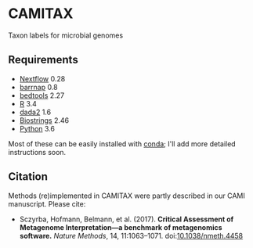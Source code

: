 # CAMITAX
Taxon labels for microbial genomes

## Requirements

- [Nextflow](https://www.nextflow.io/) 0.28
- [barrnap](https://github.com/tseemann/barrnap) 0.8
- [bedtools](https://github.com/arq5x/bedtools2) 2.27
- [R](https://www.r-project.org/) 3.4
- [dada2](https://www.bioconductor.org/packages/release/bioc/html/dada2.html) 1.6
- [Biostrings](https://www.bioconductor.org/packages/release/bioc/html/Biostrings.html) 2.46
- [Python](https://www.python.org/) 3.6

Most of these can be easily installed with [conda](https://conda.io/miniconda.html); I'll add more detailed instructions soon.

## Citation

Methods (re)implemented in CAMITAX were partly described in our CAMI manuscript. Please cite:
* Sczyrba, Hofmann, Belmann, et al. (2017). **Critical Assessment of Metagenome Interpretation—a benchmark of metagenomics software.** *Nature Methods*, 14, 11:1063–1071. doi:[10.1038/nmeth.4458](https://doi.org/10.1038/nmeth.4458)
